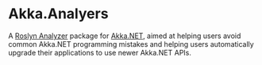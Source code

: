 # Akka.Analyers

A [Roslyn Analyzer](https://github.com/dotnet/roslyn-analyzers) package for [Akka.NET](https://getakka.net/), aimed at
helping users avoid common Akka.NET programming mistakes and helping users automatically upgrade their applications to
use newer Akka.NET APIs.
